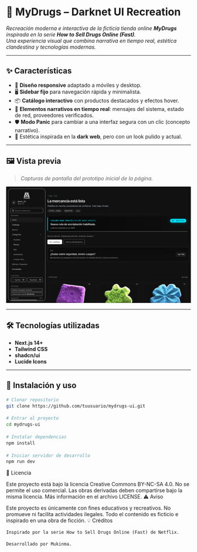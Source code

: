 # 💊 MyDrugs – Darknet UI Recreation

_Recreación moderna e interactiva de la ficticia tienda online **MyDrugs** inspirada en la serie **How to Sell Drugs Online (Fast)**.  
Una experiencia visual que combina narrativa en tiempo real, estética clandestina y tecnologías modernas._

---

## ✨ Características

- 🎯 **Diseño responsive** adaptado a móviles y desktop.
- 🖥 **Sidebar fijo** para navegación rápida y minimalista.
- 📦 **Catálogo interactivo** con productos destacados y efectos hover.
- 📡 **Elementos narrativos en tiempo real**: mensajes del sistema, estado de red, proveedores verificados.
- 🛡 **Modo Panic** para cambiar a una interfaz segura con un clic (concepto narrativo).
- 🎨 Estética inspirada en la **dark web**, pero con un look pulido y actual.

---

## 🖼 Vista previa
> _Capturas de pantalla del prototipo inicial de la página._
  
![Screenshot](./screenshot.png)

---

## 🛠 Tecnologías utilizadas

- **Next.js 14+**
- **Tailwind CSS**
- **shadcn/ui**
- **Lucide Icons**

---

## 🚀 Instalación y uso

```bash
# Clonar repositorio
git clone https://github.com/tuusuario/mydrugs-ui.git

# Entrar al proyecto
cd mydrugs-ui

# Instalar dependencias
npm install

# Iniciar servidor de desarrollo
npm run dev
```

📜 Licencia

Este proyecto está bajo la licencia Creative Commons BY-NC-SA 4.0.
No se permite el uso comercial. Las obras derivadas deben compartirse bajo la misma licencia.
Más información en el archivo LICENSE.
⚠️ Aviso

Este proyecto es únicamente con fines educativos y recreativos.
No promueve ni facilita actividades ilegales. Todo el contenido es ficticio e inspirado en una obra de ficción.
💡 Créditos

    Inspirado por la serie How to Sell Drugs Online (Fast) de Netflix.

    Desarrollado por Mukinma.
